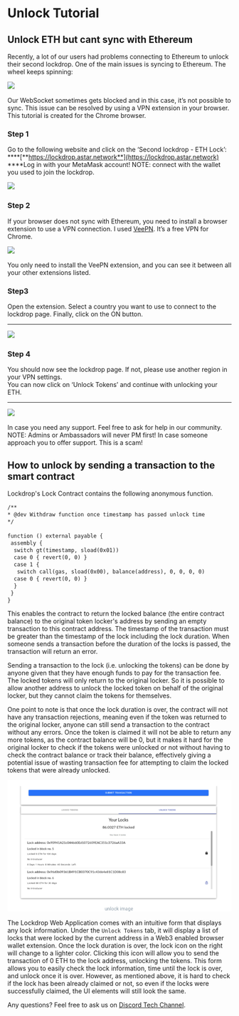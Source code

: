 # Unlock Tutorial

## **Unlock ETH but cant sync with Ethereum**

Recently, a lot of our users had problems connecting to Ethereum to unlock their second lockdrop. One of the main issues is syncing to Ethereum. The wheel keeps spinning:

![](https://lh4.googleusercontent.com/CtuDWNC_LZtW0Wn8ixe6h7ZYr2AA0_-gsa4rB2M_UFX3g05t7PlktqQeTdwZqxGNbuaMcFoXtfmRv_W3s2fqMJ32bySzhjTwavlGKAwQ8LPNGkbWFFpYm4g2YS_1meeV3T23K_sA)

Our WebSocket sometimes gets blocked and in this case, it’s not possible to sync. This issue can be resolved by using a VPN extension in your browser. This tutorial is created for the Chrome browser.

### **Step 1**

Go to the following website and click on the ‘Second lockdrop - ETH Lock’: ****[**https://lockdrop.astar.network**](https://lockdrop.astar.network)  
****Log in with your MetaMask account! NOTE: connect with the wallet you used to join the lockdrop.

![](https://lh4.googleusercontent.com/bRSD2XYQGx5SophDHo6j1zuC7F3bxuRWBGRgq58I5EYn2ZxbiID8gebvSVYY8TZ3A-UOoWbWmYtcReRJC8DzyuV_6HkbYXoy3Gxh9hQayEgDQOEF20wTXfrkALMc4UQ3e95jz1OI)

### **Step 2**

If your browser does not sync with Ethereum, you need to install a browser extension to use a VPN connection. I used [VeePN](https://chrome.google.com/webstore/search/veepn?hl=en&_category=extensions). It’s a free VPN for Chrome.

![](https://lh3.googleusercontent.com/g97TZIYwotEwKT2aXIszR2VZpaLBpLiHtm-jgBH8pjqMGOzH8gqYYjM-JIg3Ki6aHwWcuQQ2lVWD1AbW3bPehGTaRsj6scfZQ6X2klJiUFYpTE7wAxPFlqWjLWj_sp4z0CVLlUgH)

You only need to install the VeePN extension, and you can see it between all your other extensions listed.

### **Step3**

Open the extension. Select a country you want to use to connect to the lockdrop page. Finally, click on the ON button.  
****

![](https://lh3.googleusercontent.com/nFZEPZyeIAB4iHZwdw5K7NQhtjPeI3HAqqW5qdYm5ZUuQm1mrF9OF-FVO4s6BCX_EURN9535Ncf0Khc050WGZagSCdQnBRra_UySVEwCIHNwqnF0svs_tvKsWs8eIOF_lfP81Plb)

### **Step 4**

You should now see the lockdrop page. If not, please use another region in your VPN settings.  
You can now click on ‘Unlock Tokens’ and continue with unlocking your ETH.  
****

![](https://lh4.googleusercontent.com/kPMvslf6NHvzvfQvokBUAbUUPLDcY7Ek5O9aXJwfhKHJMUwHtmup0_6VFouzGXCzfC7ovnvhPfMpHTvg0sXFLTr9QhUMPKjEaqx6kgdt5n-3aA5EuBz3_o9T2S5dZQfocaZ4CmyW)

In case you need any support. Feel free to ask for help in our community.  
NOTE: Admins or Ambassadors will never PM first! In case someone approach you to offer support. This is a scam!

## How to unlock by sending a transaction to the smart contract

Lockdrop's Lock Contract contains the following anonymous function.

```text
/**
* @dev Withdraw function once timestamp has passed unlock time
*/

function () external payable {
 assembly {
  switch gt(timestamp, sload(0x01))
  case 0 { revert(0, 0) }
  case 1 {
   switch call(gas, sload(0x00), balance(address), 0, 0, 0, 0)
  case 0 { revert(0, 0) }
  }
 }
}
```

This enables the contract to return the locked balance \(the entire contract balance\) to the original token locker's address by sending an empty transaction to this contract address. The timestamp of the transaction must be greater than the timestamp of the lock including the lock duration. When someone sends a transaction before the duration of the locks is passed, the transaction will return an error.

Sending a transaction to the lock \(i.e. unlocking the tokens\) can be done by anyone given that they have enough funds to pay for the transaction fee. The locked tokens will only return to the original locker. So it is possible to allow another address to unlock the locked token on behalf of the original locker, but they cannot claim the tokens for themselves.

One point to note is that once the lock duration is over, the contract will not have any transaction rejections, meaning even if the token was returned to the original locker, anyone can still send a transaction to the contract without any errors. Once the token is claimed it will not be able to return any more tokens, as the contract balance will be 0, but it makes it hard for the original locker to check if the tokens were unlocked or not without having to check the contract balance or track their balance, effectively giving a potential issue of wasting transaction fee for attempting to claim the locked tokens that were already unlocked.

![](../../.gitbook/assets/sukurnshotto-2020-05-31-191620png.png)

The Lockdrop Web Application comes with an intuitive form that displays any lock information. Under the `Unlock Tokens` tab, it will display a list of locks that were locked by the current address in a Web3 enabled browser wallet extension. Once the lock duration is over, the lock icon on the right will change to a lighter color. Clicking this icon will allow you to send the transaction of 0 ETH to the lock address, unlocking the tokens. This form allows you to easily check the lock information, time until the lock is over,  and unlock once it is over. However, as mentioned above, it is hard to check if the lock has been already claimed or not, so even if the locks were successfully claimed, the UI elements will still look the same.

Any questions? Feel free to ask us on [Discord Tech Channel](https://discord.gg/Z3nC9U4).

